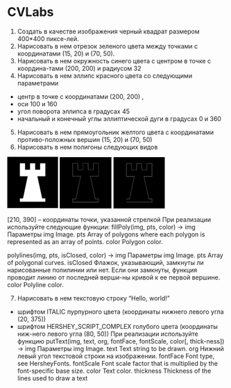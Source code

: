 # CVLabs

1. Создать в качестве изображения черный квадрат размером 400*400 пиксе-лей. 
2. Нарисовать в нем отрезок зеленого цвета между точками с координатами (15, 20) и (70, 50).
3. Нарисовать в нем окружность синего цвета с центром в точке с координа-тами (200, 200) и радиусом 32
4. Нарисовать в нем эллипс красного цвета со следующими параметрами
- центр в точке с координатами (200, 200) , 
- оси 100 и 160
- угол поворота эллипса в градусах 45
- начальный и конечный углы эллиптической дуги в градусах 0 и 360
5. Нарисовать в нем прямоугольник желтого цвета с координатами противо-положных вершин (15, 20) и (70, 50)
6. Нарисовать в нем полигоны следующих видов

![img.png](img.png)
![img_1.png](img_1.png)
![img_2.png](img_2.png)

[210, 390] – координаты точки, указанной стрелкой
При реализации используйте следующие функции:
fillPoly(img, pts, color) -> img
Параметры
    img	Image.
    pts	Array of polygons where each polygon is represented as an array of points.
    color	Polygon color.

polylines(img, pts, isClosed, color) -> img
Параметры
    img	Image.
    pts	Array of polygonal curves.
    isClosed	Флажок, указывающий, замкнуты ли нарисованные полилинии или нет. Если они замкнуты, функция проводит линию от последней верши-ны кривой к ее первой вершине.
    color	Polyline color.

7. Нарисовать в нем текстовую строку “Hello, world!” 
- шрифтом ITALIC пурпурного цвета (координаты нижнего левого угла (20, 375))
- шрифтом HERSHEY_SCRIPT_COMPLEX голубого цвета (координаты ниж-него левого угла (80, 50))
При реализации используйте функцию
putText(img, text, org, fontFace, fontScale, color[, thick-ness]) -> img
Параметры
    img		Image.
    text		Text string to be drawn.
    org		Нижний левый угол текстовой строки на изображении.
    fontFace	Font type, see HersheyFonts.
    fontScale	Font scale factor that is multiplied by the font-specific base size.
    color	Text color.
    thickness	Thickness of the lines used to draw a text

